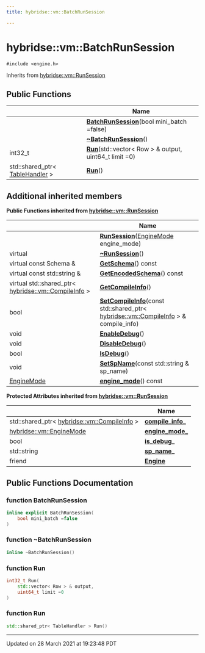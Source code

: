```yaml
---
title: hybridse::vm::BatchRunSession

---
```


# hybridse::vm::BatchRunSession




`#include <engine.h>`

Inherits from [hybridse::vm::RunSession](/Classes/classhybridse_1_1vm_1_1_run_session.md)

## Public Functions

|                | Name           |
| -------------- | -------------- |
| | **[BatchRunSession](/Classes/classhybridse_1_1vm_1_1_batch_run_session.md#function-batchrunsession)**(bool mini_batch =false) |
| | **[~BatchRunSession](/Classes/classhybridse_1_1vm_1_1_batch_run_session.md#function-~batchrunsession)**() |
| int32_t | **[Run](/Classes/classhybridse_1_1vm_1_1_batch_run_session.md#function-run)**(std::vector< Row > & output, uint64_t limit =0) |
| std::shared_ptr< [TableHandler](/Classes/classhybridse_1_1vm_1_1_table_handler.md) > | **[Run](/Classes/classhybridse_1_1vm_1_1_batch_run_session.md#function-run)**() |

## Additional inherited members

**Public Functions inherited from [hybridse::vm::RunSession](/Classes/classhybridse_1_1vm_1_1_run_session.md)**

|                | Name           |
| -------------- | -------------- |
| | **[RunSession](/Classes/classhybridse_1_1vm_1_1_run_session.md#function-runsession)**([EngineMode](/Namespaces/namespacehybridse_1_1vm.md#enum-enginemode) engine_mode) |
| virtual | **[~RunSession](/Classes/classhybridse_1_1vm_1_1_run_session.md#function-~runsession)**() |
| virtual const Schema & | **[GetSchema](/Classes/classhybridse_1_1vm_1_1_run_session.md#function-getschema)**() const |
| virtual const std::string & | **[GetEncodedSchema](/Classes/classhybridse_1_1vm_1_1_run_session.md#function-getencodedschema)**() const |
| virtual std::shared_ptr< [hybridse::vm::CompileInfo](/Classes/classhybridse_1_1vm_1_1_compile_info.md) > | **[GetCompileInfo](/Classes/classhybridse_1_1vm_1_1_run_session.md#function-getcompileinfo)**() |
| bool | **[SetCompileInfo](/Classes/classhybridse_1_1vm_1_1_run_session.md#function-setcompileinfo)**(const std::shared_ptr< [hybridse::vm::CompileInfo](/Classes/classhybridse_1_1vm_1_1_compile_info.md) > & compile_info) |
| void | **[EnableDebug](/Classes/classhybridse_1_1vm_1_1_run_session.md#function-enabledebug)**() |
| void | **[DisableDebug](/Classes/classhybridse_1_1vm_1_1_run_session.md#function-disabledebug)**() |
| bool | **[IsDebug](/Classes/classhybridse_1_1vm_1_1_run_session.md#function-isdebug)**() |
| void | **[SetSpName](/Classes/classhybridse_1_1vm_1_1_run_session.md#function-setspname)**(const std::string & sp_name) |
| [EngineMode](/Namespaces/namespacehybridse_1_1vm.md#enum-enginemode) | **[engine_mode](/Classes/classhybridse_1_1vm_1_1_run_session.md#function-engine_mode)**() const |

**Protected Attributes inherited from [hybridse::vm::RunSession](/Classes/classhybridse_1_1vm_1_1_run_session.md)**

|                | Name           |
| -------------- | -------------- |
| std::shared_ptr< [hybridse::vm::CompileInfo](/Classes/classhybridse_1_1vm_1_1_compile_info.md) > | **[compile_info_](/Classes/classhybridse_1_1vm_1_1_run_session.md#variable-compile_info_)**  |
| [hybridse::vm::EngineMode](/Namespaces/namespacehybridse_1_1vm.md#enum-enginemode) | **[engine_mode_](/Classes/classhybridse_1_1vm_1_1_run_session.md#variable-engine_mode_)**  |
| bool | **[is_debug_](/Classes/classhybridse_1_1vm_1_1_run_session.md#variable-is_debug_)**  |
| std::string | **[sp_name_](/Classes/classhybridse_1_1vm_1_1_run_session.md#variable-sp_name_)**  |
| friend | **[Engine](/Classes/classhybridse_1_1vm_1_1_run_session.md#variable-engine)**  |


## Public Functions Documentation

### function BatchRunSession

```cpp
inline explicit BatchRunSession(
    bool mini_batch =false
)
```


### function ~BatchRunSession

```cpp
inline ~BatchRunSession()
```


### function Run

```cpp
int32_t Run(
    std::vector< Row > & output,
    uint64_t limit =0
)
```


### function Run

```cpp
std::shared_ptr< TableHandler > Run()
```


-------------------------------

Updated on 28 March 2021 at 19:23:48 PDT